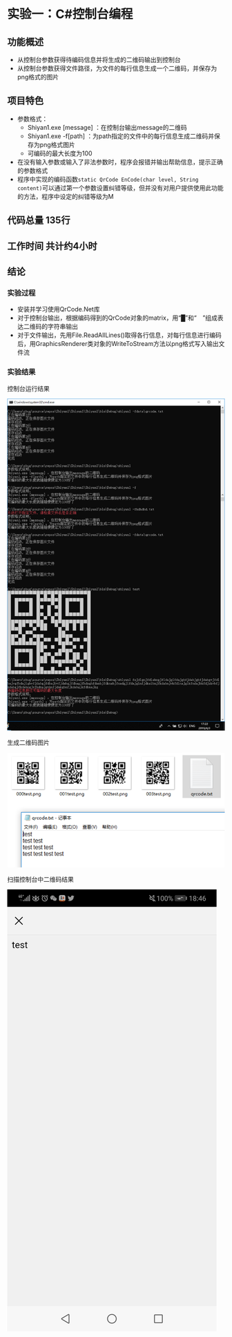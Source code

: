 # 实验一：C#控制台编程
## 功能概述
- 从控制台参数获得待编码信息并将生成的二维码输出到控制台
- 从控制台参数获得文件路径，为文件的每行信息生成一个二维码，并保存为png格式的图片
## 项目特色
- 参数格式：
   - Shiyan1.exe [message] ：在控制台输出message的二维码
   - Shiyan1.exe -f[path] ：为path指定的文件中的每行信息生成二维码并保存为png格式图片
   - 可编码的最大长度为100
- 在没有输入参数或输入了非法参数时，程序会报错并输出帮助信息，提示正确的参数格式
- 程序中实现的编码函数`static QrCode EnCode(char level, String content)`可以通过第一个参数设置纠错等级，但并没有对用户提供使用此功能的方法，程序中设定的纠错等级为M
## 代码总量 135行
## 工作时间 共计约4小时
## 结论
### 实验过程
- 安装并学习使用QrCode.Net库
- 对于控制台输出，根据编码得到的QrCode对象的matrix，用“█”和“　”组成表达二维码的字符串输出
- 对于文件输出，先用File.ReadAllLines()取得各行信息，对每行信息进行编码后，用GraphicsRenderer类对象的WriteToStream方法以png格式写入输出文件流
### 实验结果
控制台运行结果

![运行结果截图](screenshot.png)

生成二维码图片

![data](data.png)

扫描控制台中二维码结果

![扫描结果](1304643105.jpg)
